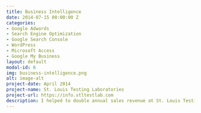 ```yaml
---
title: Business Intelligence
date: 2014-07-15 00:00:00 Z
categories:
- Google Adwords
- Search Engine Optimization
- Google Search Console
- WordPress
- Microsoft Access
- Google My Business
layout: default
modal-id: 6
img: business-intelligence.png
alt: image-alt
project-date: April 2014
project-name: St. Louis Testing Laboratories
project-url: https://info.stltestlab.com
description: I helped to double annual sales revenue at St. Louis Testing Laboratories as the Director of Chemical Testing by implementing a large scale Google Adwords campaign consisting of hundreds of ads, keywords, and negative keywords for a wide array of testing services offered.  I also saved the company thousands of man hours by automating many formerly manual processes by building a laboratory information management system.
---
```


